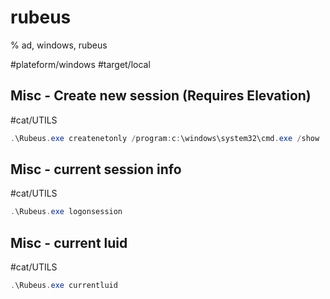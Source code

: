 # rubeus

% ad, windows, rubeus

#plateform/windows #target/local 

## Misc - Create new session (Requires Elevation)
#cat/UTILS 
```powershell
.\Rubeus.exe createnetonly /program:c:\windows\system32\cmd.exe /show
```

## Misc - current session info
#cat/UTILS 
```powershell
.\Rubeus.exe logonsession
```

## Misc - current luid
#cat/UTILS 
```powershell
.\Rubeus.exe currentluid
```
